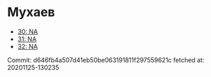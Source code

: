 # Мухаев
- [30: NA](30.md)
- [31: NA](31.md)
- [32: NA](32.md)

Commit: d646fb4a507d41eb50be063191811f297559621c
 fetched at: 20201125-130235
